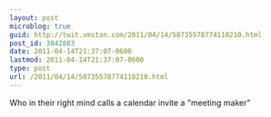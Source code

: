 ```yaml
---
layout: post
microblog: true
guid: http://twit.vmstan.com/2011/04/14/58735578774110210.html
post_id: 3042883
date: 2011-04-14T21:37:07-0600
lastmod: 2011-04-14T21:37:07-0600
type: post
url: /2011/04/14/58735578774110210.html
---
```

Who in their right mind calls a calendar invite a "meeting maker"
